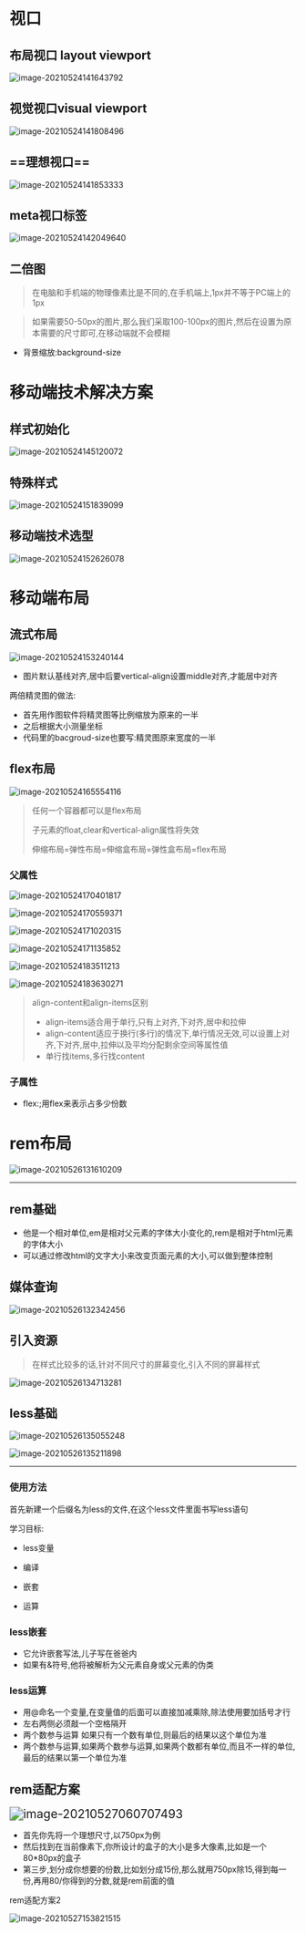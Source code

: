 # 视口

## 布局视口 layout viewport

![image-20210524141643792](https://gitee.com/IU_czx/images/raw/master/img/image-20210524141643792.png)

## 视觉视口visual viewport

![image-20210524141808496](https://gitee.com/IU_czx/images/raw/master/img/image-20210524141808496.png)

## ==理想视口==

![image-20210524141853333](https://gitee.com/IU_czx/images/raw/master/img/image-20210524141853333.png)

## meta视口标签

![image-20210524142049640](https://gitee.com/IU_czx/images/raw/master/img/image-20210524142049640.png)

## 二倍图

> 在电脑和手机端的物理像素比是不同的,在手机端上,1px并不等于PC端上的1px

> 如果需要50-50px的图片,那么我们采取100-100px的图片,然后在设置为原本需要的尺寸即可,在移动端就不会模糊

* 背景缩放:background-size

# 移动端技术解决方案

## 样式初始化

![image-20210524145120072](https://gitee.com/IU_czx/images/raw/master/img/image-20210524145120072.png)

## 特殊样式

![image-20210524151839099](https://gitee.com/IU_czx/images/raw/master/img/image-20210524151839099.png)

## 移动端技术选型

![image-20210524152626078](https://gitee.com/IU_czx/images/raw/master/img/image-20210524152626078.png)

# 移动端布局

## 流式布局

![image-20210524153240144](https://gitee.com/IU_czx/images/raw/master/img/image-20210524153240144.png)

* 图片默认基线对齐,居中后要vertical-align设置middle对齐,才能居中对齐

两倍精灵图的做法:

* 首先用作图软件将精灵图等比例缩放为原来的一半
* 之后根据大小测量坐标
* 代码里的bacgroud-size也要写:精灵图原来宽度的一半

## flex布局

![image-20210524165554116](https://gitee.com/IU_czx/images/raw/master/img/image-20210524165554116.png)

> 任何一个容器都可以是flex布局
>
> 子元素的float,clear和vertical-align属性将失效
>
> 伸缩布局=弹性布局=伸缩盒布局=弹性盒布局=flex布局

### 父属性

![image-20210524170401817](https://gitee.com/IU_czx/images/raw/master/img/image-20210524170401817.png)

![image-20210524170559371](https://gitee.com/IU_czx/images/raw/master/img/image-20210524170559371.png)

![image-20210524171020315](https://gitee.com/IU_czx/images/raw/master/img/image-20210524171020315.png)

![image-20210524171135852](https://gitee.com/IU_czx/images/raw/master/img/image-20210524171135852.png)

![image-20210524183511213](https://gitee.com/IU_czx/images/raw/master/img/image-20210524183511213.png)

![image-20210524183630271](https://gitee.com/IU_czx/images/raw/master/img/image-20210524183630271.png)

> align-content和align-items区别
>
> * align-items适合用于单行,只有上对齐,下对齐,居中和拉伸
> * align-content适应于换行(多行)的情况下,单行情况无效,可以设置上对齐,下对齐,居中,拉伸以及平均分配剩余空间等属性值
> * 单行找items,多行找content

### 子属性

* flex:<number>;用flex来表示占多少份数

# rem布局

![image-20210526131610209](https://gitee.com/IU_czx/images/raw/master/img/image-20210526131610209.png)

---

## rem基础

* 他是一个相对单位,em是相对父元素的字体大小变化的,rem是相对于html元素的字体大小
* 可以通过修改html的文字大小来改变页面元素的大小,可以做到整体控制

## 媒体查询

![image-20210526132342456](https://gitee.com/IU_czx/images/raw/master/img/image-20210526132342456.png)

## 引入资源

> 在样式比较多的话,针对不同尺寸的屏幕变化,引入不同的屏幕样式

![image-20210526134713281](https://gitee.com/IU_czx/images/raw/master/img/image-20210526134713281.png)

## less基础

![image-20210526135055248](https://gitee.com/IU_czx/images/raw/master/img/image-20210526135055248.png)

![image-20210526135211898](https://gitee.com/IU_czx/images/raw/master/img/image-20210526135211898.png)

---

### 使用方法

首先新建一个后缀名为less的文件,在这个less文件里面书写less语句

学习目标:

* less变量

* 编译

* 嵌套

* 运算


### less嵌套

* 它允许嵌套写法,儿子写在爸爸内
* 如果有&符号,他将被解析为父元素自身或父元素的伪类

### less运算

* 用@命名一个变量,在变量值的后面可以直接加减乘除,除法使用要加括号才行
* 左右两侧必须敲一个空格隔开
* 两个数参与运算 如果只有一个数有单位,则最后的结果以这个单位为准
* 两个数参与运算,如果两个数参与运算,如果两个数都有单位,而且不一样的单位,最后的结果以第一个单位为准

## rem适配方案

<img src="https://gitee.com/IU_czx/images/raw/master/img/image-20210527060707493.png" alt="image-20210527060707493" style="zoom:150%;" />

* 首先你先将一个理想尺寸,以750px为例
* 然后找到在当前像素下,你所设计的盒子的大小是多大像素,比如是一个80*80px的盒子
* 第三步,划分成你想要的份数,比如划分成15份,那么就用750px除15,得到每一份,再用80/你得到的分数,就是rem前面的值

rem适配方案2

![image-20210527153821515](https://gitee.com/IU_czx/images/raw/master/img/image-20210527153821515.png)

